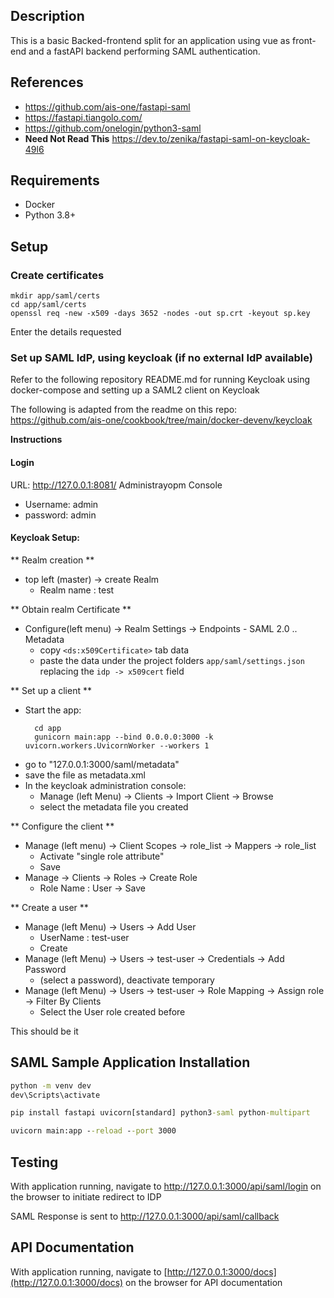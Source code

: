 ## Description

This is a basic Backed-frontend split for an application using vue as front-end and a fastAPI backend performing SAML authentication.

## References

- https://github.com/ais-one/fastapi-saml
- https://fastapi.tiangolo.com/
- https://github.com/onelogin/python3-saml
- **Need Not Read This** https://dev.to/zenika/fastapi-saml-on-keycloak-49l6

## Requirements

- Docker
- Python 3.8+

## Setup

### Create certificates

```
mkdir app/saml/certs
cd app/saml/certs
openssl req -new -x509 -days 3652 -nodes -out sp.crt -keyout sp.key
```

Enter the details requested

### Set up SAML IdP, using keycloak (if no external IdP available)

Refer to the following repository README.md for running Keycloak using docker-compose and setting up a SAML2 client on Keycloak

The following is adapted from the readme on this repo:
https://github.com/ais-one/cookbook/tree/main/docker-devenv/keycloak

**Instructions**

#### Login

URL: http://127.0.0.1:8081/
Administrayopm Console

- Username: admin
- password: admin

#### Keycloak Setup:

** Realm creation **

- top left (master) -> create Realm
  - Realm name : test

** Obtain realm Certificate **

- Configure(left menu) -> Realm Settings -> Endpoints - SAML 2.0 .. Metadata
  - copy `<ds:x509Certificate>` tab data
  - paste the data under the project folders `app/saml/settings.json` replacing the `idp -> x509cert` field

** Set up a client **

- Start the app:
  ```
    cd app
    gunicorn main:app --bind 0.0.0.0:3000 -k uvicorn.workers.UvicornWorker --workers 1
  ```
- go to "127.0.0.1:3000/saml/metadata"
- save the file as metadata.xml
- In the keycloak administration console:
  - Manage (left Menu) -> Clients -> Import Client -> Browse
  - select the metadata file you created

** Configure the client **

- Manage (left menu) -> Client Scopes -> role_list -> Mappers -> role_list
  - Activate "single role attribute"
  - Save
- Manage -> Clients -> Roles -> Create Role
  - Role Name : User -> Save

** Create a user **

- Manage (left Menu) -> Users -> Add User
  - UserName : test-user
  - Create
- Manage (left Menu) -> Users -> test-user -> Credentials -> Add Password
  - (select a password), deactivate temporary
- Manage (left Menu) -> Users -> test-user -> Role Mapping -> Assign role -> Filter By Clients
  - Select the User role created before

This should be it

## SAML Sample Application Installation

```cmd
python -m venv dev
dev\Scripts\activate

pip install fastapi uvicorn[standard] python3-saml python-multipart

uvicorn main:app --reload --port 3000
```

## Testing

With application running, navigate to http://127.0.0.1:3000/api/saml/login on the browser to initiate redirect to IDP

SAML Response is sent to http://127.0.0.1:3000/api/saml/callback

## API Documentation

With application running, navigate to [http://127.0.0.1:3000/docs](http://127.0.0.1:3000/docs) on the browser for API documentation
